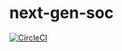 # next-gen-soc

[![CircleCI](https://circleci.com/gh/rajjaiswalsaumya/next-gen-soc.svg?style=svg&circle-token=d53fafe5d191bc77f30ed2721c8d30bffa2e23c6)](https://circleci.com/gh/rajjaiswalsaumya/next-gen-soc)
